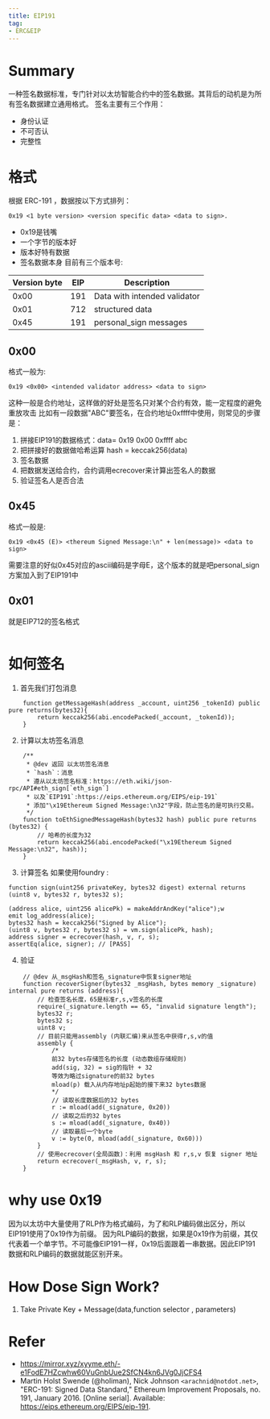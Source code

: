 ```yaml
---
title: EIP191
tag:
- ERC&EIP
---
```

# Summary
一种签名数据标准，专门针对以太坊智能合约中的签名数据。其背后的动机是为所有签名数据建立通用格式。
签名主要有三个作用：
- 身份认证
- 不可否认
- 完整性

# 格式
根据 ERC-191 ，数据按以下方式排列：
```
0x19 <1 byte version> <version specific data> <data to sign>.
```
- 0x19是钱嘴
- 一个字节的版本好
- 版本好特有数据
- 签名数据本身
目前有三个版本号:

| Version byte | EIP | Description                  |
| ------------ | --- | ---------------------------- |
| 0x00         | 191 | Data with intended validator |
| 0x01         | 712 | structured data              |
| 0x45         | 191 | personal_sign messages       |

## 0x00
格式一般为:
```
0x19 <0x00> <intended validator address> <data to sign>
```
这种一般是合约地址，这样做的好处是签名只对某个合约有效，能一定程度的避免重放攻击
比如有一段数据"ABC"要签名，在合约地址0xffff中使用，则常见的步骤是：
1. 拼接EIP191的数据格式：data= 0x19 0x00 0xffff abc
2. 把拼接好的数据做哈希运算 hash = keccak256(data)
3. 签名数据
4. 把数据发送给合约，合约调用ecrecover来计算出签名人的数据
5. 验证签名人是否合法

## 0x45
格式一般是:
```
0x19 <0x45 (E)> <thereum Signed Message:\n" + len(message)> <data to sign>
```

需要注意的好似0x45对应的ascii编码是字母E，这个版本的就是吧personal_sign 方案加入到了EIP191中

## 0x01
就是EIP712的签名格式
```

```

# 如何签名
1. 首先我们打包消息
```solidity
    function getMessageHash(address _account, uint256 _tokenId) public pure returns(bytes32){
        return keccak256(abi.encodePacked(_account, _tokenId));
    }
```
2. 计算以太坊签名消息
```solidity
    /**
     * @dev 返回 以太坊签名消息
     * `hash`：消息
     * 遵从以太坊签名标准：https://eth.wiki/json-rpc/API#eth_sign[`eth_sign`]
     * 以及`EIP191`:https://eips.ethereum.org/EIPS/eip-191`
     * 添加"\x19Ethereum Signed Message:\n32"字段，防止签名的是可执行交易。
     */
    function toEthSignedMessageHash(bytes32 hash) public pure returns (bytes32) {
        // 哈希的长度为32
        return keccak256(abi.encodePacked("\x19Ethereum Signed Message:\n32", hash));
    }
```
3. 计算签名
如果使用foundry :
```solidity
function sign(uint256 privateKey, bytes32 digest) external returns (uint8 v, bytes32 r, bytes32 s);

(address alice, uint256 alicePk) = makeAddrAndKey("alice");w
emit log_address(alice);
bytes32 hash = keccak256("Signed by Alice");
(uint8 v, bytes32 r, bytes32 s) = vm.sign(alicePk, hash);
address signer = ecrecover(hash, v, r, s);
assertEq(alice, signer); // [PASS]

```
4. 验证
```solidity
    // @dev 从_msgHash和签名_signature中恢复signer地址
    function recoverSigner(bytes32 _msgHash, bytes memory _signature) internal pure returns (address){
        // 检查签名长度，65是标准r,s,v签名的长度
        require(_signature.length == 65, "invalid signature length");
        bytes32 r;
        bytes32 s;
        uint8 v;
        // 目前只能用assembly (内联汇编)来从签名中获得r,s,v的值
        assembly {
            /*
            前32 bytes存储签名的长度 (动态数组存储规则)
            add(sig, 32) = sig的指针 + 32
            等效为略过signature的前32 bytes
            mload(p) 载入从内存地址p起始的接下来32 bytes数据
            */
            // 读取长度数据后的32 bytes
            r := mload(add(_signature, 0x20))
            // 读取之后的32 bytes
            s := mload(add(_signature, 0x40))
            // 读取最后一个byte
            v := byte(0, mload(add(_signature, 0x60)))
        }
        // 使用ecrecover(全局函数)：利用 msgHash 和 r,s,v 恢复 signer 地址
        return ecrecover(_msgHash, v, r, s);
    }
```
# why use 0x19
因为以太坊中大量使用了RLP作为格式编码，为了和RLP编码做出区分，所以EIP191使用了0x19作为前缀。
因为RLP编码的数据，如果是0x19作为前缀，其仅代表着一个单字节。不可能像EIP191一样，0x19后面跟着一串数据。因此EIP191数据和RLP编码的数据就能区别开来。


# How Dose Sign Work?
1. Take Private Key + Message(data,function selector , parameters)

# Refer

- https://mirror.xyz/xyyme.eth/-e1FodE7HZcwhw60VuGnbUue2SfCN4kn6JVg0JjCFS4
- Martin Holst Swende (@holiman), Nick Johnson `<arachnid@notdot.net>`, "ERC-191: Signed Data Standard," Ethereum Improvement Proposals, no. 191, January 2016. [Online serial]. Available: https://eips.ethereum.org/EIPS/eip-191.